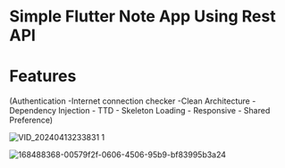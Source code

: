# Simple Flutter Note App Using Rest API
# Features 
(Authentication -Internet connection checker -Clean Architecture - Dependency Injection - TTD - Skeleton Loading - Responsive - Shared Preference)

![VID_20240413233831 1](https://github.com/Youssef-Khorshed/NoteApp-with-API/assets/66167521/a636fb48-de6b-439b-9c5a-47fdac55a7f9)

![168488368-00579f2f-0606-4506-95b9-bf83995b3a24](https://github.com/Youssef-Khorshed/NoteApp-with-API/assets/66167521/62aa8d4a-061d-4cab-afeb-bdc0cded591a)
